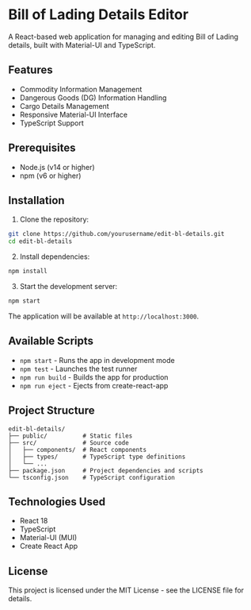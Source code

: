 # Bill of Lading Details Editor

A React-based web application for managing and editing Bill of Lading details, built with Material-UI and TypeScript.

## Features

- Commodity Information Management
- Dangerous Goods (DG) Information Handling
- Cargo Details Management
- Responsive Material-UI Interface
- TypeScript Support

## Prerequisites

- Node.js (v14 or higher)
- npm (v6 or higher)

## Installation

1. Clone the repository:
```bash
git clone https://github.com/yourusername/edit-bl-details.git
cd edit-bl-details
```

2. Install dependencies:
```bash
npm install
```

3. Start the development server:
```bash
npm start
```

The application will be available at `http://localhost:3000`.

## Available Scripts

- `npm start` - Runs the app in development mode
- `npm test` - Launches the test runner
- `npm run build` - Builds the app for production
- `npm run eject` - Ejects from create-react-app

## Project Structure

```
edit-bl-details/
├── public/          # Static files
├── src/             # Source code
│   ├── components/  # React components
│   ├── types/       # TypeScript type definitions
│   └── ...
├── package.json     # Project dependencies and scripts
└── tsconfig.json    # TypeScript configuration
```

## Technologies Used

- React 18
- TypeScript
- Material-UI (MUI)
- Create React App

## License

This project is licensed under the MIT License - see the LICENSE file for details. 